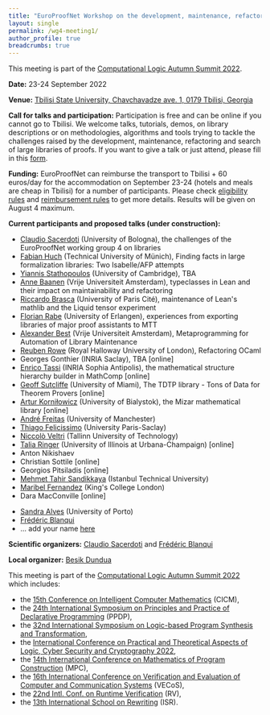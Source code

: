 ```yaml
---
title: "EuroProofNet Workshop on the development, maintenance, refactoring and search of large libraries of proofs"
layout: single
permalink: /wg4-meeting1/
author_profile: true
breadcrumbs: true
---
```


This meeting is part of the [Computational Logic Autumn Summit 2022](https://viam.science.tsu.ge/clas2022/).

**Date:** 23-24 September 2022

**Venue:** [Tbilisi State University, Chavchavadze ave. 1, 0179 Tbilisi, Georgia](https://viam.science.tsu.ge/clas2022/venue)

**Call for talks and participation:** Participation is free and can be
online if you cannot go to Tbilisi. We welcome talks, tutorials,
demos, on library descriptions or on methodologies, algorithms and
tools trying to tackle the challenges raised by the development,
maintenance, refactoring and search of large libraries of proofs. If
you want to give a talk or just attend, please fill in this
[form](https://forms.gle/fNxt1ot2xgUUSfGt5).

**Funding:** EuroProofNet can reimburse the transport to Tbilisi + 60 euros/day for the accommodation on September 23-24 (hotels and meals are cheap in Tbilisi) for a number of participants. Please check [eligibility rules](https://europroofnet.github.io/eligibility/) and [reimbursement rules](https://europroofnet.github.io/reimbursement-rules/) to get more details. Results will be given on August 4 maximum.

**Current participants and proposed talks (under construction):**
- [Claudio Sacerdoti](http://www.cs.unibo.it/~sacerdot/) (University of Bologna), the challenges of the EuroProofNet working group 4 on libraries
- [Fabian Huch](https://www21.in.tum.de/team/huch/) (Technical University of Münich), Finding facts in large formalization libraries: Two Isabelle/AFP attempts
- [Yiannis Stathopoulos](https://www.cl.cam.ac.uk/~yas23/) (University of Cambridge), TBA
- [Anne Baanen](https://www.cs.vu.nl/~tbn305/) (Vrije Universiteit Amsterdam), typeclasses in Lean and their impact on maintainability and refactoring
- [Riccardo Brasca](https://webusers.imj-prg.fr/~riccardo.brasca/) (University of Paris Cité), maintenance of Lean's mathlib and the Liquid tensor experiment
- [Florian Rabe](https://kwarc.info/people/frabe/) (University of Erlangen), experiences from exporting libraries of major proof assistants to MTT <!--[online?]-->
- [Alexander Best](https://alexjbest.github.io/) (Vrije Universiteit Amsterdam), Metaprogramming for Automation of Library Maintenance
- [Reuben Rowe](https://pure.royalholloway.ac.uk/portal/en/persons/reuben-rowe(70354339-7bc5-475d-b8d5-7fa95114d851).html) (Royal Halloway University of London), Refactoring OCaml
- Georges Gonthier (INRIA Saclay), TBA [online]
- [Enrico Tassi](http://www-sop.inria.fr/members/Enrico.Tassi/) (INRIA Sophia Antipolis), the mathematical structure hierarchy builder in MathComp [online]
- [Geoff Sutcliffe](https://www.cs.miami.edu/home/geoff/) (University of Miami), The TDTP library - Tons of Data for Theorem Provers [online]
- [Artur Korniłowicz](http://math.uwb.edu.pl/~arturk/) (University of Bialystok), the Mizar mathematical library [online]
- [André Freitas](http://andrefreitas.org/) (University of Manchester)
- [Thiago Felicissimo](https://lmf.cnrs.fr/Perso/ThiagoFelicissimo) (University Paris-Saclay)
- [Niccolò Veltri](https://niccoloveltri.github.io/) (Tallinn University of Technology)
- [Talia Ringer](https://dependenttyp.es/) (University of Illinois at Urbana-Champaign) [online]
- Anton Nikishaev
- Christian Sottile [online]
- Georgios Pitsiladis [online]
- [Mehmet Tahir Sandikkaya](https://www.sandikkaya.name.tr/) (Istanbul Technical University)
- [Maribel Fernandez](https://nms.kcl.ac.uk/maribel.fernandez/) (King's College London)
- Dara MacConville [online]
<!-- Carsten Fuhs-->
<!-- Peter Ölveczky-->
<!-- Christopher Lynch-->
- [Sandra Alves](https://www.dcc.fc.up.pt/~sandra/Home/Home.html) (University of Porto)
- [Frédéric Blanqui](https://blanqui.gitlabpages.inria.fr/)
- ... add your name [here](https://forms.gle/fNxt1ot2xgUUSfGt5)

**Scientific organizers:** [Claudio Sacerdoti](http://www.cs.unibo.it/~sacerdot/) and [Frédéric Blanqui](https://blanqui.gitlabpages.inria.fr/)

**Local organizer:** [Besik Dundua](https://cte.ibsu.edu.ge/en/besik-dundua/)

This meeting is part of the [Computational Logic Autumn Summit 2022](https://viam.science.tsu.ge/clas2022/) which includes:
- the [15th Conference on Intelligent Computer Mathematics](https://cicm-conference.org/2022/cicm.php) (CICM),
- the [24th International Symposium on Principles and Practice of Declarative Programming](https://software.imdea.org/Conferences/PPDP2022/) (PPDP),
- the [32nd International Symposium on Logic-based Program Synthesis and Transformation](https://lopstr2022.webs.upv.es/),
- the [International Conference on Practical and Theoretical Aspects of Logic, Cyber Security and Cryptography 2022](https://cs.omu.edu.tr/blacksea2022/),
- the [14th International Conference on Mathematics of Program Construction](https://www.macs.hw.ac.uk/mpc22/) (MPC),
- the [16th International Conference on Verification and Evaluation of Computer and Communication Systems](http://vecos-world.org/2022/) (VECoS),
- the [22nd Intl. Conf. on Runtime Verification](https://rv22.gitlab.io/) (RV),
- the [13th International School on Rewriting](https://viam.science.tsu.ge/clas2022/isr/) (ISR).
